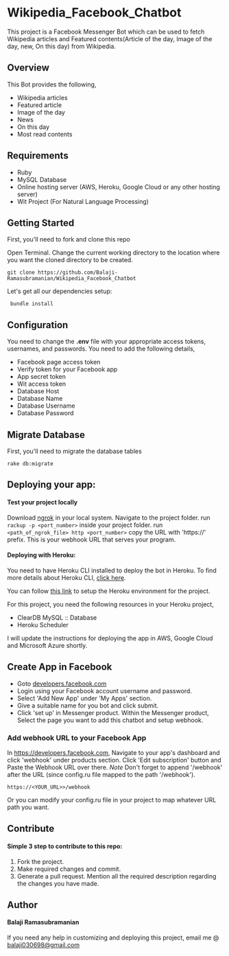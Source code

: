 # Wikipedia_Facebook_Chatbot

This project is a Facebook Messenger Bot which can be used to fetch Wikipedia articles and Featured contents(Article of the day, Image of the day, new, On this day) from Wikipedia.

## Overview
This Bot provides the following,
- Wikipedia articles 
- Featured article
- Image of the day
- News
- On this day
- Most read contents

## Requirements
- Ruby
- MySQL Database
- Online hosting server (AWS, Heroku, Google Cloud or any other hosting server)
- Wit Project (For Natural Language Processing)

## Getting Started
First, you'll need to fork and clone this repo

Open Terminal. Change the current working directory to the location where you want the cloned directory to be created.

```
git clone https://github.com/Balaji-Ramasubramanian/Wikipedia_Facebook_Chatbot
```
Let's get all our dependencies setup:
```
 bundle install 
```

## Configuration
You need to change the **.env** file with your appropriate access tokens, usernames, and passwords. You need to add the following details,
- Facebook page access token
- Verify token for your Facebook app
- App secret token
- Wit access token
- Database Host
- Database Name
- Database Username
- Database Password

## Migrate Database
First, you'll need to migrate the database tables
```
rake db:migrate
```

## Deploying your app:

#### Test your project locally
Download [ngrok](https://ngrok.com) in your local system.
Navigate to the project folder.
run `rackup -p <port_number>` inside your project folder.
run `<path_of_ngrok_file> http <port_number>`
copy the URL with 'https://' prefix. This is your webhook URL that serves your program.


#### Deploying with Heroku:
You need to have Heroku CLI installed to deploy the bot in Heroku. To find more details about Heroku CLI, [click here](https://devcenter.heroku.com/articles/heroku-cli).

You can follow [this link](https://devcenter.heroku.com/articles/git) to setup the Heroku environment for the project.

For this project, you need the following resources in your Heroku project,
- ClearDB MySQL :: Database
- Heroku Scheduler


I will update the instructions for deploying the app in AWS, Google Cloud and Microsoft Azure shortly.

## Create App in Facebook
- Goto [developers.facebook.com](https://developers.facebook.com.)
- Login using your Facebook account username and password.
- Select 'Add New App' under 'My Apps' section.
- Give a suitable name for you bot and click submit.
- Click 'set up' in Messenger product. Within the Messenger product, Select the page you want to add this chatbot and setup webhook.

### Add webhook URL to your Facebook App
In https://developers.facebook.com, Navigate to your app's dashboard and click 'webhook' under products section.
Click 'Edit subscription' button and Paste the Webhook URL over there. 
*Note* Don't forget to append '/webhook' after the URL (since config.ru file mapped to the path '/webhook').
```
https://<YOUR_URL>>/webhook
```
Or you can modify your config.ru file in your project to map whatever URL path you want.

## Contribute
#### Simple 3 step to contribute to this repo:
1. Fork the project.
2. Make required changes and commit.
3. Generate a pull request. Mention all the required description regarding the changes you have made.

## Author 
#### Balaji Ramasubramanian

If you need any help in customizing and deploying this project, email me @ balaji030698@gmail.com



